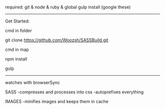 

required: git & node & ruby & global gulp install (google these)

---------------------

Get Started:

cmd in folder

git clone https://github.com/Woozsh/SASSBuild.git

cmd in map

npm install

gulp

---------------------

watches with browserSync

SASS 
-compresses and processes into css
-autoprefixes everything 

IMAGES
-minifies images and keeps them in cache

